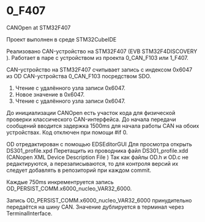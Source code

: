 # 0_F407
CANOpen at STM32F407

Проект выполнен в среде STM32CubeIDE


Реализовано CAN-устройство на STM32F407 (EVB STM32F4DISCOVERY ).
Работает в паре с устройством из проекта 0_CAN_F103 или 1_F407.



CAN-устройство на STM32F407 считывает запись с индексом 0x6047 из OD CAN-устройства 0_CAN_F103 посредством SDO.
1. Чтение с удалённого узла записи 0x6047.
2. Новое значение в  0x6047.
3. Чтение с удалённого узла записи 0x6047.

До инициализации CANOpen есть участок кода для физической проверки классического CAN-интерфейса. 
До начала передачи сообщений вводится задержка 1500ms для начала работы CAN на обоих устройствах.
Код отключен при помощи #if 0.

OD отредактирован с помощью EDSEditorGUI
Для просмотра открыть DS301_profile.xpd
Перетащить из проводника файл DS301_profile.xdd (CANopen XML Device Description File )
Так как файлы OD.h и OD.c не редактируются, а перезаписываются, то для контроля версий их следует добавлять в репозиторий при каждом commit.

Каждые 750ms инкрементруется запись OD_PERSIST_COMM.x6000_nucleo_VAR32_6000.

Запись OD_PERSIST_COMM.x6000_nucleo_VAR32_6000 принудительно передаётся на шину CAN.
Значение дублируется в терминал через TerminalInterface.